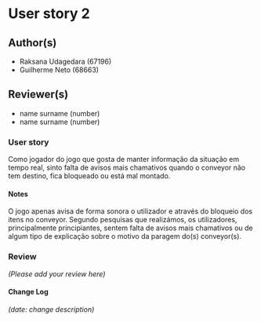 # User story 2

## Author(s)

- Raksana Udagedara (67196)
- Guilherme Neto (68663)

## Reviewer(s)

- name surname (number)
- name surname (number)

### User story

Como jogador do jogo que gosta de manter informação da situação em tempo real, sinto falta de avisos mais chamativos quando o conveyor não tem destino, fica bloqueado ou está mal montado.

#### Notes

O jogo apenas avisa de forma sonora o utilizador e através do bloqueio dos itens no conveyor. Segundo pesquisas que realizámos, os utilizadores, principalmente principiantes, sentem falta de avisos mais chamativos ou de algum tipo de explicação sobre o motivo da paragem do(s) conveyor(s).

### Review
*(Please add your review here)*

#### Change Log

*(date: change description)*
